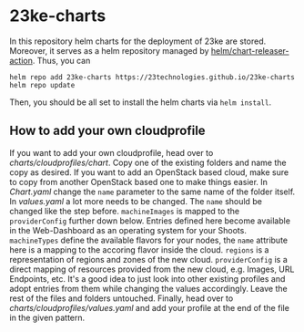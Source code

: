 # 23ke-charts

In this repository helm charts for the deployment of 23ke are stored.
Moreover, it serves as a helm repository managed by [helm/chart-releaser-action](https://github.com/helm/chart-releaser-action).
Thus, you can

``` shell
helm repo add 23ke-charts https://23technologies.github.io/23ke-charts
helm repo update
```

Then, you should be all set to install the helm charts via `helm install`.

## How to add your own cloudprofile

If you want to add your own cloudprofile, head over to *charts/cloudprofiles/chart*.
Copy one of the existing folders and name the copy as desired. If you want to add an OpenStack based cloud, make sure to copy from another OpenStack based one to make things easier.
In *Chart.yaml* change the `name` parameter to the same name of the folder itself.
In *values.yaml* a lot more needs to be changed.
The `name` should be changed like the step before.
`machineImages` is mapped to the `providerConfig` further down below. Entries defined here become available in the Web-Dashboard as an operating system for your Shoots.
`machineTypes` define the available flavors for your nodes, the `name` attribute here is a mapping to the accoring flavor inside the cloud.
`regions` is a representation of regions and zones of the new cloud.
`providerConfig` is a direct mapping of resources provided from the new cloud, e.g. Images, URL Endpoints, etc. It's a good idea to just look into other existing profiles and adopt entries from them while changing the values accordingly.
Leave the rest of the files and folders untouched.
Finally, head over to *charts/cloudprofiles/values.yaml* and add your profile at the end of the file in the given pattern.
